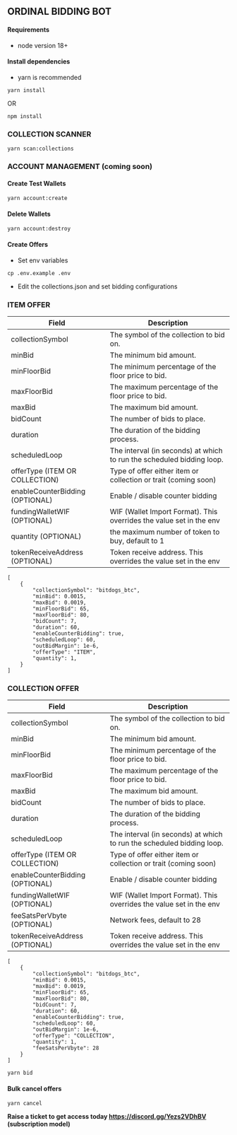 ## ORDINAL BIDDING BOT

#### Requirements

- node version 18+

#### Install dependencies

- yarn is recommended

`yarn install`

OR

`npm install`

### COLLECTION SCANNER

`yarn scan:collections`

### ACCOUNT MANAGEMENT (coming soon)

#### Create Test Wallets

`yarn account:create`

#### Delete Wallets

`yarn account:destroy`

#### Create Offers

- Set env variables

`cp .env.example .env`

- Edit the collections.json and set bidding configurations

### ITEM OFFER

| Field                           | Description                                                           |
| ------------------------------- | --------------------------------------------------------------------- |
| collectionSymbol                | The symbol of the collection to bid on.                               |
| minBid                          | The minimum bid amount.                                               |
| minFloorBid                     | The minimum percentage of the floor price to bid.                     |
| maxFloorBid                     | The maximum percentage of the floor price to bid.                     |
| maxBid                          | The maximum bid amount.                                               |
| bidCount                        | The number of bids to place.                                          |
| duration                        | The duration of the bidding process.                                  |
| scheduledLoop                   | The interval (in seconds) at which to run the scheduled bidding loop. |
| offerType (ITEM OR COLLECTION)  | Type of offer either item or collection or trait (coming soon)        |
| enableCounterBidding (OPTIONAL) | Enable / disable counter bidding                                      |
| fundingWalletWIF (OPTIONAL)     | WIF (Wallet Import Format). This overrides the value set in the env   |
| quantity (OPTIONAL)             | the maximum number of token to buy, default to 1                      |
| tokenReceiveAddress (OPTIONAL)  | Token receive address. This overrides the value set in the env        |

```
[
  	{
		"collectionSymbol": "bitdogs_btc",
		"minBid": 0.0015,
		"maxBid": 0.0019,
		"minFloorBid": 65,
		"maxFloorBid": 80,
		"bidCount": 7,
		"duration": 60,
		"enableCounterBidding": true,
		"scheduledLoop": 60,
		"outBidMargin": 1e-6,
		"offerType": "ITEM",
		"quantity": 1,
	}
]
```

### COLLECTION OFFER

| Field                           | Description                                                           |
| ------------------------------- | --------------------------------------------------------------------- |
| collectionSymbol                | The symbol of the collection to bid on.                               |
| minBid                          | The minimum bid amount.                                               |
| minFloorBid                     | The minimum percentage of the floor price to bid.                     |
| maxFloorBid                     | The maximum percentage of the floor price to bid.                     |
| maxBid                          | The maximum bid amount.                                               |
| bidCount                        | The number of bids to place.                                          |
| duration                        | The duration of the bidding process.                                  |
| scheduledLoop                   | The interval (in seconds) at which to run the scheduled bidding loop. |
| offerType (ITEM OR COLLECTION)  | Type of offer either item or collection or trait (coming soon)        |
| enableCounterBidding (OPTIONAL) | Enable / disable counter bidding                                      |
| fundingWalletWIF (OPTIONAL)     | WIF (Wallet Import Format). This overrides the value set in the env   |
| feeSatsPerVbyte (OPTIONAL)      | Network fees, default to 28                                           |
| tokenReceiveAddress (OPTIONAL)  | Token receive address. This overrides the value set in the env        |

```
[
  	{
		"collectionSymbol": "bitdogs_btc",
		"minBid": 0.0015,
		"maxBid": 0.0019,
		"minFloorBid": 65,
		"maxFloorBid": 80,
		"bidCount": 7,
		"duration": 60,
		"enableCounterBidding": true,
		"scheduledLoop": 60,
		"outBidMargin": 1e-6,
		"offerType": "COLLECTION",
		"quantity": 1,
		"feeSatsPerVbyte": 28
	}
]
```

`yarn bid`

#### Bulk cancel offers

`yarn cancel`

**Raise a ticket to get access today https://discord.gg/Yezs2VDhBV (subscription model)**
